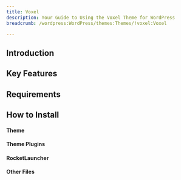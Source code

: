 ```yaml
---
title: Voxel
description: Your Guide to Using the Voxel Theme for WordPress
breadcrumb: /wordpress:WordPress/themes:Themes/!voxel:Voxel

---
```


Introduction
-----

Key Features
-----

Requirements
-----

How to Install
-----

#### Theme

#### Theme Plugins

#### RocketLauncher

#### Other Files